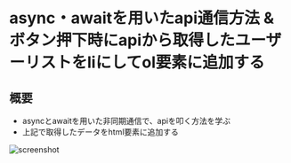 # async・awaitを用いたapi通信方法 & ボタン押下時にapiから取得したユーザーリストをliにしてol要素に追加する
## 概要
- asyncとawaitを用いた非同期通信で、apiを叩く方法を学ぶ
- 上記で取得したデータをhtml要素に追加する

![screenshot](https://user-images.githubusercontent.com/56192097/175755690-d40425ee-af63-4224-9a8b-6272c6a38cb2.gif)
